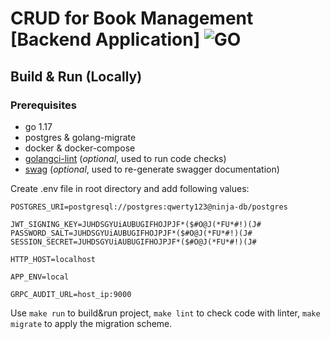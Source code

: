 # CRUD for Book Management [Backend Application] ![GO][go-badge]

[go-badge]: https://img.shields.io/github/go-mod/go-version/p12s/furniture-store?style=plastic
[go-url]: https://github.com/p12s/furniture-store/blob/master/go.mod

## Build & Run (Locally)
### Prerequisites
- go 1.17
- postgres & golang-migrate
- docker & docker-compose
- [golangci-lint](https://github.com/golangci/golangci-lint) (<i>optional</i>, used to run code checks)
- [swag](https://github.com/swaggo/swag) (<i>optional</i>, used to re-generate swagger documentation)

Create .env file in root directory and add following values:
```dotenv
POSTGRES_URI=postgresql://postgres:qwerty123@ninja-db/postgres

JWT_SIGNING_KEY=JUHDSGYUiAUBUGIFHOJPJF*($#O@J(*FU*#!)(J#
PASSWORD_SALT=JUHDSGYUiAUBUGIFHOJPJF*($#O@J(*FU*#!)(J#
SESSION_SECRET=JUHDSGYUiAUBUGIFHOJPJF*($#O@J(*FU*#!)(J#

HTTP_HOST=localhost

APP_ENV=local

GRPC_AUDIT_URL=host_ip:9000
```

Use `make run` to build&run project, `make lint` to check code with linter, `make migrate` to apply the migration scheme.